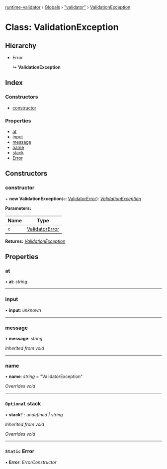 [runtime-validator](../README.md) › [Globals](../globals.md) › ["validator"](../modules/_validator_.md) › [ValidationException](_validator_.validationexception.md)

# Class: ValidationException

## Hierarchy

* Error

  ↳ **ValidationException**

## Index

### Constructors

* [constructor](_validator_.validationexception.md#constructor)

### Properties

* [at](_validator_.validationexception.md#at)
* [input](_validator_.validationexception.md#input)
* [message](_validator_.validationexception.md#message)
* [name](_validator_.validationexception.md#name)
* [stack](_validator_.validationexception.md#optional-stack)
* [Error](_validator_.validationexception.md#static-error)

## Constructors

###  constructor

\+ **new ValidationException**(`e`: [ValidatorError](../interfaces/_validator_.validatorerror.md)): *[ValidationException](_validator_.validationexception.md)*

**Parameters:**

Name | Type |
------ | ------ |
`e` | [ValidatorError](../interfaces/_validator_.validatorerror.md) |

**Returns:** *[ValidationException](_validator_.validationexception.md)*

## Properties

###  at

• **at**: *string*

___

###  input

• **input**: *unknown*

___

###  message

• **message**: *string*

*Inherited from void*

___

###  name

• **name**: *string* = "ValidatorException"

*Overrides void*

___

### `Optional` stack

• **stack**? : *undefined | string*

*Inherited from void*

*Overrides void*

___

### `Static` Error

▪ **Error**: *ErrorConstructor*

